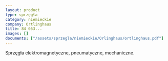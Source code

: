 ```yaml
---
layout: product
type: sprzęgła
category: niemieckie
company: Ortlinghaus
title: 84 053...
images: []
documents: ["/assets/sprzegla/niemieckie/Orlinghaus/ortlinghaus.pdf"]
---
```

Sprzęgła elektromagnetyczne, pneumatyczne, mechaniczne.